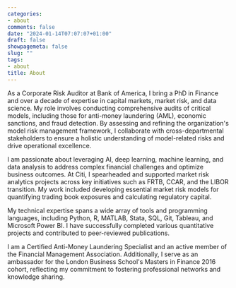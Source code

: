 ```yaml
---
categories:
- about
comments: false
date: "2024-01-14T07:07:07+01:00"
draft: false
showpagemeta: false
slug: ""
tags:
- about
title: About
---
```


As a Corporate Risk Auditor at Bank of America, I bring a PhD in Finance and over a decade of expertise in capital markets, market risk, and data science. My role involves conducting comprehensive audits of critical models, including those for anti-money laundering (AML), economic sanctions, and fraud detection. By assessing and refining the organization's model risk management framework, I collaborate with cross-departmental stakeholders to ensure a holistic understanding of model-related risks and drive operational excellence.

I am passionate about leveraging AI, deep learning, machine learning, and data analysis to address complex financial challenges and optimize business outcomes. At Citi, I spearheaded and supported market risk analytics projects across key initiatives such as FRTB, CCAR, and the LIBOR transition. My work included developing essential market risk models for quantifying trading book exposures and calculating regulatory capital.

My technical expertise spans a wide array of tools and programming languages, including Python, R, MATLAB, Stata, SQL, Git, Tableau, and Microsoft Power BI. I have successfully completed various quantitative projects and contributed to peer-reviewed publications.

I am a Certified Anti-Money Laundering Specialist and an active member of the Financial Management Association. Additionally, I serve as an ambassador for the London Business School's Masters in Finance 2016 cohort, reflecting my commitment to fostering professional networks and knowledge sharing.
